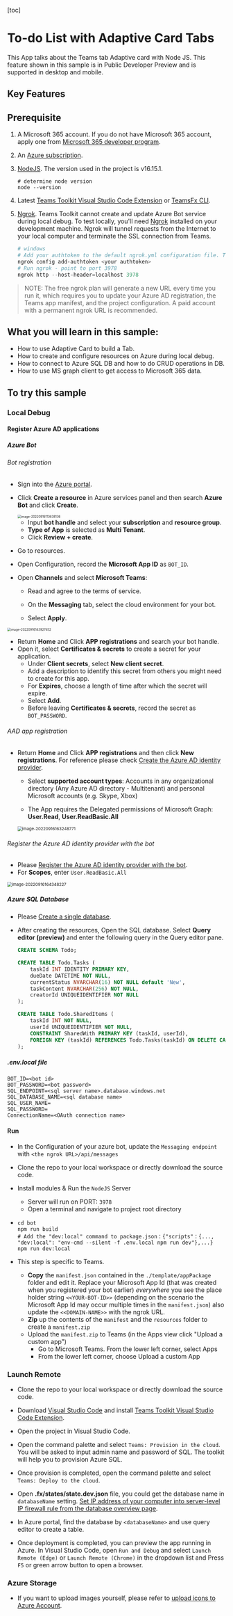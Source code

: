 [toc]

# To-do List with Adaptive Card Tabs

This App talks about the Teams tab Adaptive card with Node JS. This feature shown in this sample is in Public Developer Preview and is supported in desktop and mobile.

## Key Features





## Prerequisite

1. A Microsoft 365 account. If you do not have Microsoft 365 account, apply one from [Microsoft 365 developer program](https://developer.microsoft.com/en-us/microsoft-365/dev-program).

2. An [Azure subscription](https://azure.microsoft.com/en-us/free/).

3. [NodeJS](https://nodejs.org/en/download/). The version used in the project is v16.15.1.

   ```
   # determine node version
   node --version
   ```

4. Latest [Teams Toolkit Visual Studio Code Extension](https://aka.ms/teams-toolkit) or [TeamsFx CLI](https://aka.ms/teamsfx-cli).

5. [Ngrok](https://ngrok.com/). Teams Toolkit cannot create and update Azure Bot service during local debug. To test locally, you'll need [Ngrok](https://ngrok.com/) installed on your development machine. Ngrok will tunnel requests from the Internet to your local computer and terminate the SSL connection from Teams.

   ```powershell
   # windows
   # Add your authtoken to the default ngrok.yml configuration file. This will grant you access to more features and longer session times
   ngrok config add-authtoken <your authtoken>
   # Run ngrok - point to port 3978
   ngrok http --host-header=localhost 3978
   ```

> NOTE: The free ngrok plan will generate a new URL every time you run it, which requires you to update your Azure AD registration, the Teams app manifest, and the project configuration. A paid account with a permanent ngrok URL is recommended.

## What you will learn in this sample:

- How to use Adaptive Card to build a Tab.
- How to create and configure resources on Azure during local debug.
- How to connect to Azure SQL DB and how to do CRUD operations in DB.
- How to use MS graph client to get access to Microsoft 365 data.

## To try this sample

### Local Debug

#### Register Azure AD applications

##### Azure Bot

###### Bot registration

- Sign into the [Azure portal](https://portal.azure.com/).

- Click **Create a resource** in Azure services panel and then search **Azure Bot** and click **Create**.

  <img src=".\Pictures\azure bot entry.png" alt="image-20220916113638136" style="zoom: 50%;" />

  - Input **bot handle** and select your **subscription** and **resource group**.
  - **Type of App** is selected as **Multi Tenant**. 
  - Click **Review + create**.

- Go to resources. 

- Open Configuration, record the **Microsoft App ID** as `BOT_ID`.

- Open **Channels** and select **Microsoft Teams**:

  - Read and agree to the terms of service.

  - On the **Messaging** tab, select the cloud environment for your bot.

  - Select **Apply**.

<img src=".\Pictures\enable the Teams Channel.png" alt="image-20220916143927452" style="zoom:50%;" />

- Return **Home** and Click **APP registrations** and search your bot handle.
- Open it, select **Certificates & secrets** to create a secret for your application.
  - Under **Client secrets**, select **New client secret**.
  - Add a description to identify this secret from others you might need to create for this app.
  - For **Expires**, choose a length of time after which the secret will expire.
  - Select **Add**.
  - Before leaving **Certificates & secrets**, record the secret as `BOT_PASSWORD`.

###### AAD app registration

- Return **Home** and Click **APP registrations** and then click **New registrations**. For reference please check [Create the Azure AD identity provider](https://docs.microsoft.com/en-us/azure/bot-service/bot-builder-authentication?view=azure-bot-service-4.0&tabs=multitenant%2Caadv2%2Ccsharp#create-the-azure-ad-identity-provider).

  - Select **supported account types**:  Accounts in any organizational directory (Any Azure AD directory - Multitenant) and personal Microsoft accounts (e.g. Skype, Xbox)

  - The App requires the Delegated permissions of Microsoft Graph: **User.Read**, **User.ReadBasic.All**

  <img src=".\Pictures\AAD app registration.png" alt="image-20220916163248771" style="zoom: 67%;" />

###### Register the Azure AD identity provider with the bot

- Please [Register the Azure AD identity provider with the bot](https://docs.microsoft.com/en-us/azure/bot-service/bot-builder-authentication?view=azure-bot-service-4.0&tabs=multitenant%2Caadv2%2Ccsharp#register-the-azure-ad-identity-provider-with-the-bot).
- For **Scopes**, enter `User.ReadBasic.All`

<img src=".\Pictures\Register the Azure AD identity provider with the bot.png" alt="image-20220916164348227" style="zoom: 67%;" />

##### Azure SQL Database

- Please [Create a single database](https://docs.microsoft.com/en-us/azure/azure-sql/database/single-database-create-quickstart?view=azuresql&tabs=azure-portal#create-a-single-database).

- After creating the resources, Open the SQL database. Select **Query editor (preview)** and enter the following query in the Query editor pane.

  ```sql
  CREATE SCHEMA Todo;
  
  CREATE TABLE Todo.Tasks (
      taskId INT IDENTITY PRIMARY KEY,
      dueDate DATETIME NOT NULL,
      currentStatus NVARCHAR(16) NOT NULL default 'New',
      taskContent NVARCHAR(256) NOT NULL,
      creatorId UNIQUEIDENTIFIER NOT NULL
  );
  
  CREATE TABLE Todo.SharedItems (
      taskId INT NOT NULL,
      userId UNIQUEIDENTIFIER NOT NULL,
      CONSTRAINT SharedWith PRIMARY KEY (taskId, userId),
      FOREIGN KEY (taskId) REFERENCES Todo.Tasks(taskId) ON DELETE CASCADE 
  );
  ```

##### .env.local file

```shell
BOT_ID=<bot id>
BOT_PASSWORD=<bot password>
SQL_ENDPOINT=<sql server name>.database.windows.net
SQL_DATABASE_NAME=<sql database name>
SQL_USER_NAME=
SQL_PASSWORD=
ConnectionName=<OAuth connection name>
```

#### Run

- In the Configuration of your azure bot, update the `Messaging endpoint` with `<the ngrok URL>/api/messages`

- Clone the repo to your local workspace or directly download the source code.

- Install modules & Run the `NodeJS` Server

  - Server will run on PORT: `3978`
  - Open a terminal and navigate to project root directory

- ```shell
  cd bot
  npm run build
  # Add the "dev:local" command to package.json：{"scripts"：{..., "dev:local": "env-cmd --silent -f .env.local npm run dev"},...}
  npm run dev:local
  ```

- This step is specific to Teams.

  - **Copy** the `manifest.json` contained in the `./template/appPackage` folder and edit it. Replace your Microsoft App Id (that was created when you registered your bot earlier) *everywhere* you see the place holder string `<<YOUR-BOT-ID>>` (depending on the scenario the Microsoft App Id may occur multiple times in the `manifest.json`) also update the `<<DOMAIN-NAME>>` with the ngrok URL.
  - **Zip** up the contents of the `manifest` and the `resources` folder to create a `manifest.zip`
  - Upload the `manifest.zip` to Teams (in the Apps view click "Upload a custom app")
    - Go to Microsoft Teams. From the lower left corner, select Apps
    - From the lower left corner, choose Upload a custom App

### Launch Remote

- Clone the repo to your local workspace or directly download the source code.

- Download [Visual Studio Code](https://code.visualstudio.com/) and install [Teams Toolkit Visual Studio Code Extension](https://aka.ms/teams-toolkit).

- Open the project in Visual Studio Code.

- Open the command palette and select `Teams: Provision in the cloud`. You will be asked to input admin name and password of SQL. The toolkit will help you to provision Azure SQL.

- Once provision is completed, open the command palette and select `Teams: Deploy to the cloud`.

- Open **.fx/states/state.dev.json** file, you could get the database name in `databaseName` setting. [Set IP address of your computer into server-level IP firewall rule from the database overview page](https://docs.microsoft.com/en-us/azure/azure-sql/database/firewall-configure#from-the-database-overview-page).

- In Azure portal, find the database by `<databaseName>` and use query editor to create a table.

- Once deployment is completed, you can preview the app running in Azure. In Visual Studio Code, open `Run and Debug` and select `Launch Remote (Edge)` or `Launch Remote (Chrome)` in the dropdown list and Press `F5` or green arrow button to open a browser.

### Azure Storage

- If you want to upload images yourself, please refer to [upload icons to Azure Account](https://techcommunity.microsoft.com/t5/microsoft-365-pnp-blog/display-images-in-adaptive-cards/ba-p/3036435).
